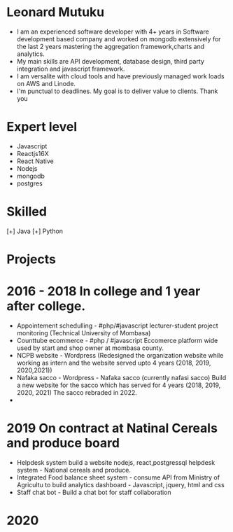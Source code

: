 # Leonard Mutuku
- I am an experienced software developer with 4+ years in Software development based company and worked on mongodb extensively for the last 2 years mastering the aggregation framework,charts and analytics.
- My main skills are API development, database design, third party integration and javascript  framework.
- I am versalite with cloud tools and have previously managed work loads on AWS and Linode.
- I'm punctual to deadlines. My goal is to deliver value to clients. Thank you

# Expert level
+ Javascript
+ Reactjs16X 
+ React Native
+ Nodejs
+ mongodb
+ postgres

# Skilled
[+] Java
[+] Python

#
# Projects

# 2016 - 2018 In college and 1 year after college.
- Appointement schedulling - #php/#javascript lecturer-student project monitoring (Technical University of Mombasa)
- Counttube ecommerce - #php / #javascript  Eccomerce platform wide used by start and shop owner at mombasa county.
- NCPB website - Wordpress (Redesigned the organization website while working as intern and the website served upto 4 years (2018, 2019, 2020,2021))
- Nafaka sacco - Wordpress - Nafaka sacco (currently nafasi sacco) Build a new website for the sacco which has served for 4 years (2018, 2019, 2020, 2021) The sacco rebraded in 2022.
- 
# 2019 On contract at Natinal Cereals and produce board
- Helpdesk system build a website nodejs, react,postgressql helpdesk system - National cereals and produce.
- Integrated Food balance sheet system - consume API from Ministry of Agricultu to build analytics dashboard - Javascript, jquery, html and css
- Staff chat bot - Build a chat bot for staff collaboration
# 2020
